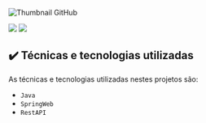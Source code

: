 ![Thumbnail GitHub](https://e1.pngegg.com/pngimages/316/669/png-clipart-ios-7-8-style-icons-for-java-jar-thumbnail.png)

![](https://img.shields.io/badge/Java-API-blue)
![](https://img.shields.io/badge/Java-SpringWeb-blue)


## ✔️ Técnicas e tecnologias utilizadas

As técnicas e tecnologias utilizadas nestes projetos são:

- `Java`
- `SpringWeb`
- `RestAPI`
